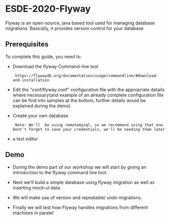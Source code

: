 # ESDE-2020-Flyway

Flyway is an open-source, java based tool used for managing database migrations. Basically, it provides version control for your database

## Prerequisites
To complete this guide, you need to:

 * Download the flyway Command-line tool 

 		https://flywaydb.org/documentation/usage/commandline/#download-and-installation

 * Edit the "conf/flyway.conf" configuration file with the appropriate details where necessary(and example of an already complete configuration file can be find into samples at the bottom, further details would be explained during the demo)

 * Create your own database

 		Note: We'll  be using remotemysql, so we recommend using that one. Dont't forget to save your credentials, we'll be needing them later

 * a text editor
 
## Demo

* During the demo part of our workshop we will start by giving an introduction to the flyway command line tool.

* Next we'll build a simple database using flyway migration as well as inserting mock-ul data.

* We will make use of version and repeatable/ undo migrations.

* Finally we will test how Flyway handles migrations from different machines in paralel 
